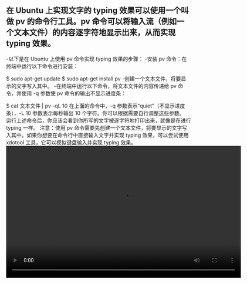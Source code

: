 ## 在 Ubuntu 上实现文字的 typing 效果可以使用一个叫做 pv 的命令行工具。pv 命令可以将输入流（例如一个文本文件）的内容逐字符地显示出来，从而实现 typing 效果。

-以下是在 Ubuntu 上使用 pv 命令实现 typing 效果的步骤：
-安装 pv 命令：在终端中运行以下命令进行安装：

$   sudo apt-get update
$   sudo apt-get install pv
-创建一个文本文件，将要显示的文字写入其中。
-在终端中运行以下命令，将文本文件的内容传递给 pv 命令，并使用 -q 参数使 pv 命令的输出不显示进度条：

$   cat 文本文件 | pv -qL 10
在上面的命令中，-q 参数表示“quiet”（不显示进度条），-L 10 参数表示每秒输出 10 个字符。你可以根据需要自行调整这些参数。
运行上述命令后，你应该会看到你所写的文字被逐字符地打印出来，就像是在进行 typing 一样。
注意：使用 pv 命令需要先创建一个文本文件，将要显示的文字写入其中。如果你想要在命令行中直接输入文字并实现 typing 效果，可以尝试使用 xdotool 工具，它可以模拟键盘输入并实现 typing 效果。
<video width="640" height="360" controls>
  <source src="key_tech_AI.mp4" type="video/mp4">
  Your browser does not support the video tag.
</video>
